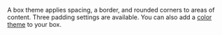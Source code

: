 A box theme applies spacing, a border, and rounded corners to areas of
content. Three padding settings are available. You can also add a
[color theme](#color) to your box.

